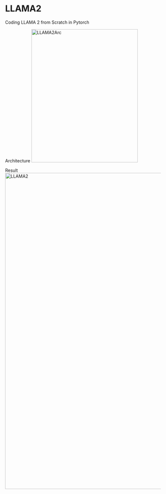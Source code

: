 # LLAMA2
Coding LLAMA 2 from Scratch in Pytorch

Architecture
<img width="344" height="432" alt="LLAMA2Arc" src="https://github.com/user-attachments/assets/f9a6fd22-49fe-449a-ba36-fcc82e6cae3b" />

Result
<img width="1742" height="1025" alt="LLAMA2" src="https://github.com/user-attachments/assets/db85dade-a43a-4b33-8d2e-3f611eecc991" />
